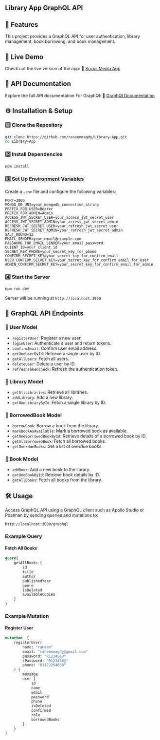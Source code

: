 ## Library App GraphQL API

## 🚀 Features
This project provides a GraphQL API for user authentication, library management, book borrowing, and book management.

## 🚀 Live Demo
Check out the live version of the app:
🔗 [Social Media App](https://library-app-bice.vercel.app/)

## 📌 API Documentation
Explore the full API documentation For GraphQl:
🔗 [GraphQl Documentation](https://library-app-bice.vercel.app/playground)

## ⚙️ Installation & Setup

### 1️⃣ Clone the Repository
```sh
git clone https://github.com/raneemmagdy/Library-App.git
cd Library-App
```

### 2️⃣ Install Dependencies
```sh
npm install
```

### 3️⃣ Set Up Environment Variables
Create a `.env` file and configure the following variables:
```env
PORT=3000
MONGO_DB_URI=your_mongodb_connection_string
PREFIX_FOR_USER=Bearer
PREFIX_FOR_ADMIN=Admin
ACCESS_JWT_SECRET_USER=your_access_jwt_secret_user
ACCESS_JWT_SECRET_ADMIN=your_access_jwt_secret_admin
REFRESH_JWT_SECRET_USER=your_refresh_jwt_secret_user
REFRESH_JWT_SECRET_ADMIN=your_refresh_jwt_secret_admin
SALT_ROUND=12
EMAIL_SENDER=your_email@example.com
PASSWORD_FOR_EMAIL_SENDER=your_email_password
CLIENT_ID=your_client_id
SECRET_KEY_PHONE=your_secret_key_for_phone
CONFIRM_SECRET_KEY=your_secret_key_for_confirm_email
USER_CONFIRM_SECRET_KEY=your_secret_key_for_confirm_email_for_user
ADMIN_CONFIRM_SECRET_KEY=your_secret_key_for_confirm_email_for_admin
```

### 4️⃣ Start the Server
```sh
npm run dev
```
Server will be running at `http://localhost:3000`

## 📌 GraphQL API Endpoints

### 🔹 User Model
- `registerUser`: Register a new user.
- `loginUser`: Authenticate a user and return tokens.
- `confirmEmail`: Confirm user email address.
- `getOneUserById`: Retrieve a single user by ID.
- `getAllUsers`: Fetch all users.
- `deleteUser`: Delete a user by ID.
- `refreshTokenCheck`: Refresh the authentication token.

### 🔹 Library Model
- `getAllLibraries`: Retrieve all libraries.
- `addLibrary`: Add a new library.
- `getOneLibraryById`: Fetch a single library by ID.

### 🔹 BorrowedBook Model
- `borrowBook`: Borrow a book from the library.
- `markBookAsAvailable`: Mark a borrowed book as available.
- `getOneBorrowedBookById`: Retrieve details of a borrowed book by ID.
- `getAllBorrowedBook`: Fetch all borrowed books.
- `getOverdueBooks`: Get a list of overdue books.

### 🔹 Book Model
- `addBook`: Add a new book to the library.
- `getOneBookById`: Retrieve book details by ID.
- `getAllBooks`: Fetch all books from the library.

## 🛠️ Usage
Access GraphQL API using a GraphQL client such as Apollo Studio or Postman by sending queries and mutations to:
```
http://localhost:3000/graphql
```

### Example Query
#### Fetch All Books
```graphql
query{
    getAllBooks {
        id
        title
        author
        publishedYear
        genre
        isDeleted
        availableCopies
    }
}

```

### Example Mutation
#### Register User
```graphql
mutation  {
    registerUser(
        name: "raneem"
        email: "raneemmagdy@gmail.com"
        password: "R123456@"
        cPassword: "R123456@"
        phone: "01122254066"
    ) {
        message
        user {
            id
            name
            email
            password
            phone
            isDeleted
            confirmed
            role
            borrowedBooks
        }
    }
}

```



